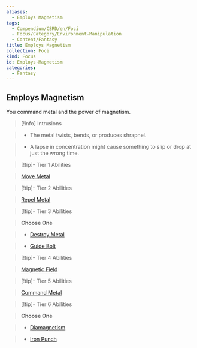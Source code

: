 ```yaml
---
aliases:
  - Employs Magnetism
tags:
  - Compendium/CSRD/en/Foci
  - Focus/Category/Environment-Manipulation
  - Content/Fantasy
title: Employs Magnetism
collection: Foci
kind: Focus
id: Employs-Magnetism
categories:
  - Fantasy
---
```

## Employs Magnetism    
You command metal and the power of magnetism.    
  
>[!info] Intrusions    
>- The metal twists, bends, or produces shrapnel.    
>- A lapse in concentration might cause something to slip or drop at just the wrong time.    
  
  
>[!tip]- Tier 1 Abilities    
> [Move Metal](Move-Metal.md)    
  
  
>[!tip]- Tier 2 Abilities    
> [Repel Metal](Repel-Metal.md)    
  
  
>[!tip]- Tier 3 Abilities    
> **Choose One**    
>- [Destroy Metal](Destroy-Metal.md)    
>- [Guide Bolt](Guide-Bolt.md)    
  
  
>[!tip]- Tier 4 Abilities    
> [Magnetic Field](Magnetic-Field.md)    
  
  
>[!tip]- Tier 5 Abilities    
> [Command Metal](Command-Metal.md)    
  
  
>[!tip]- Tier 6 Abilities    
> **Choose One**    
>- [Diamagnetism](Diamagnetism.md)    
>- [Iron Punch](Iron-Punch.md)
